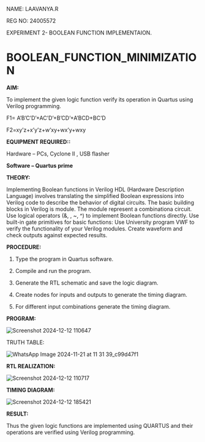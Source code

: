 NAME: LAAVANYA.R

REG NO: 24005572

EXPERIMENT 2- BOOLEAN FUNCTION IMPLEMENTAION.

# BOOLEAN_FUNCTION_MINIMIZATION

**AIM:**

To implement the given logic function verify its operation in Quartus using Verilog programming.

F1= A’B’C’D’+AC’D’+B’CD’+A’BCD+BC’D 

F2=xy’z+x’y’z+w’xy+wx’y+wxy

**EQUIPMENT REQUIRED::**

Hardware – PCs, Cyclone II , USB flasher

**Software – Quartus prime**

**THEORY:**

 Implementing Boolean functions in Verilog HDL (Hardware Description Language)
 involves translating the simplified Boolean expressions into Verilog code to describe the
 behavior of digital circuits. The basic building blocks in Verilog is module. The module
 represent a combinationa circuit. Use logical operators (&, , ~, ^) to implement Boolean
 functions directly. Use built-in gate primitives for basic functions: Use University
 program VWF to verify the functionality of your Verilog modules. Create waveform and
 check outputs against expected results.

**PROCEDURE:**

1.	Type the program in Quartus software.

2.	Compile and run the program.

3.	Generate the RTL schematic and save the logic diagram.

4.	Create nodes for inputs and outputs to generate the timing diagram.

5.	For different input combinations generate the timing diagram.


**PROGRAM:**


![Screenshot 2024-12-12 110647](https://github.com/user-attachments/assets/17aa974e-be7c-4eb5-9ed3-be4f93438624)

TRUTH TABLE:

![WhatsApp Image 2024-11-21 at 11 31 39_c99d47f1](https://github.com/user-attachments/assets/0f1849f6-05ac-4208-b30c-77d122761c49)

**RTL REALIZATION:**

![Screenshot 2024-12-12 110717](https://github.com/user-attachments/assets/326e7a30-2a20-456e-a66b-16023875fcf4)

**TIMING DIAGRAM:**


![Screenshot 2024-12-12 185421](https://github.com/user-attachments/assets/109442eb-e928-4259-8499-c8a6edcdc51d)

**RESULT:**

Thus the given logic functions are implemented using QUARTUS and their operations are verified using Verilog programming.

